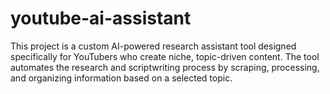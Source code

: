 # youtube-ai-assistant
This project is a custom AI-powered research assistant tool designed specifically for YouTubers who create niche, topic-driven content. The tool automates the research and scriptwriting process by scraping, processing, and organizing information based on a selected topic.
